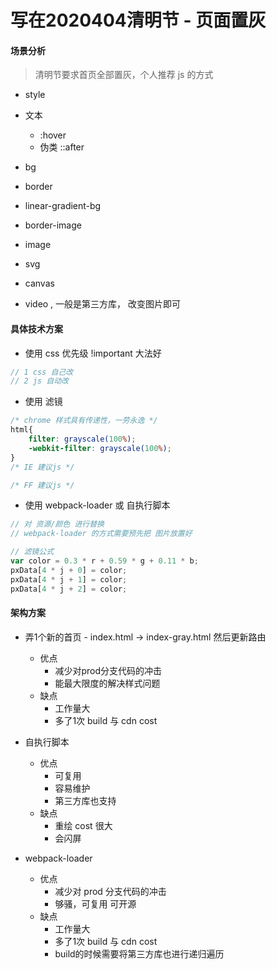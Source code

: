 # 写在2020404清明节 - 页面置灰

#### 场景分析

> 清明节要求首页全部置灰，个人推荐 js 的方式

+ style

+ 文本
    + :hover
    + 伪类 ::after

+ bg
+ border
+ linear-gradient-bg
+ border-image

+ image
+ svg
+ canvas

+ video , 一般是第三方库， 改变图片即可

#### 具体技术方案

+ 使用 css 优先级 !important 大法好
```js
// 1 css 自己改
// 2 js 自动改
```


+ 使用 滤镜
```css
/* chrome 样式具有传递性，一劳永逸 */
html{
    filter: grayscale(100%);
    -webkit-filter: grayscale(100%);
}
/* IE 建议js */

/* FF 建议js */
```

+ 使用 webpack-loader 或 自执行脚本
```js
// 对 资源/颜色 进行替换 
// webpack-loader 的方式需要预先把 图片放置好

// 滤镜公式
var color = 0.3 * r + 0.59 * g + 0.11 * b;
pxData[4 * j + 0] = color;
pxData[4 * j + 1] = color;
pxData[4 * j + 2] = color;
```


#### 架构方案


+ 弄1个新的首页 - index.html -> index-gray.html 然后更新路由
    + 优点
       + 减少对prod分支代码的冲击
       + 能最大限度的解决样式问题
    + 缺点
       + 工作量大
       + 多了1次 build 与 cdn cost

+ 自执行脚本
   + 优点 
        + 可复用
        + 容易维护
        + 第三方库也支持
   + 缺点 
        + 重绘 cost 很大
        + 会闪屏

 
+ webpack-loader
    + 优点
       + 减少对 prod 分支代码的冲击
       + 够骚，可复用 可开源
    + 缺点
       + 工作量大
       + 多了1次 build 与 cdn cost
       + build的时候需要将第三方库也进行递归遍历

